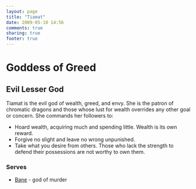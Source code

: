 ```yaml
---
layout: page
title: "Tiamat"
date: 2009-05-10 14:56
comments: true
sharing: true
footer: true
---
```

# Goddess of Greed
## Evil Lesser God

Tiamat is the evil god of wealth, greed, and envy. She is the patron of chromatic dragons and those whose lust for wealth overrides any other goal or concern. She commands her followers to:

* Hoard wealth, acquiring much and spending little. Wealth is its own reward.
* Forgive no slight and leave no wrong unpunished.
* Take what you desire from others. Those who lack the strength to defend their possessions are not worthy to own them.

### Serves
* [Bane](/campaigns/toee/deities/Bane.html) - god of murder